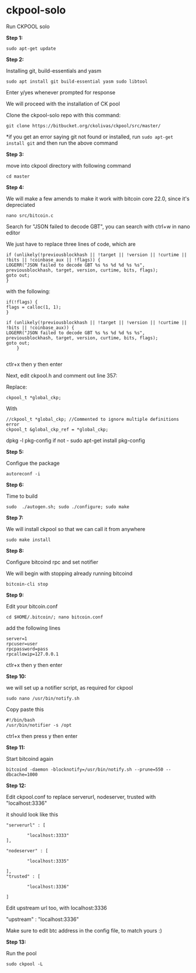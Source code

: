 # ckpool-solo
Run CKPOOL solo

**Step 1:**

`sudo apt-get update`

**Step 2:**

Installing git, build-essentials and yasm

`sudo apt install git build-essential yasm sudo libtool`
 
Enter y/yes whenever prompted for response

We will proceed with the installation of CK pool


Clone the ckpool-solo repo with this command:

`git clone https://bitbucket.org/ckolivas/ckpool/src/master/`

*if you get an error saying git not found or installed, run `sudo apt-get install git` and then run the above command


**Step 3:**

move into ckpool directory with following command

`cd master`


**Step 4:**

We will make a few amends to make it work with bitcoin core 22.0, since it's depreciated

`nano src/bitcoin.c`

Search for "JSON failed to decode GBT", you can search with ctrl+w in nano editor

We just have to replace three lines of code, which are


```
if (unlikely(!previousblockhash || !target || !version || !curtime || !bits || !coinbase_aux || !flags)) {
LOGERR("JSON failed to decode GBT %s %s %d %d %s %s", previousblockhash, target, version, curtime, bits, flags);
goto out;
}
```
	
	
	
with the following:

```
if(!flags) {
flags = calloc(1, 1);
}

if (unlikely(!previousblockhash || !target || !version || !curtime || !bits || !coinbase_aux)) {
LOGERR("JSON failed to decode GBT %s %s %d %d %s %s", previousblockhash, target, version, curtime, bits, flags);
goto out;	
 	}
	
```
	

ctlr+x then y then enter

Next, edit ckpool.h and comment out line 357:

Replace:

	ckpool_t *global_ckp; 

With

	//ckpool_t *global_ckp; //Commented to ignore multiple definitions error
	ckpool_t &global_ckp_ref = *global_ckp;


	
dpkg -l pkg-config
if not - sudo apt-get install pkg-config

**Step 5:**

Configue the package

`autoreconf -i`


**Step 6:**

Time to build

`sudo  ./autogen.sh; sudo ./configure; sudo make`


**Step 7:**

We will install ckpool so that we can call it from anywhere

`sudo make install`



**Step 8:**

Configure bitcoind rpc and set notifier

We will begin with stopping already running bitcoind

`bitcoin-cli stop`


**Step 9:**

Edit your bitcoin.conf

`cd $HOME/.bitcoin/; nano bitcoin.conf`

add the following lines

```
server=1
rpcuser=user
rpcpassword=pass
rpcallowip=127.0.0.1
```


ctlr+x then y then enter


**Step 10:**

we will set up a notifier script, as required for ckpool

`sudo nano /usr/bin/notify.sh`

Copy paste this

```
#!/bin/bash
/usr/bin/notifier -s /opt
```

ctrl+x then press y then enter


**Step 11:**

Start bitcoind again

`bitcoind -daemon -blocknotify=/usr/bin/notify.sh --prune=550 --dbcache=1000`



**Step 12:**

Edit ckpool.conf to replace serverurl, nodeserver, trusted with "localhost:3336"

it should look like this

```
"serverurl" : [

        "localhost:3333"
],

"nodeserver" : [

        "localhost:3335"
	
],
"trusted" : [

        "localhost:3336"
	
]

```

Edit upstream url too, with localhost:3336

"upstream" : "localhost:3336"

Make sure to edit btc address in the config file, to match yours :) 



**Step 13:**

Run the pool

`sudo ckpool -L`
